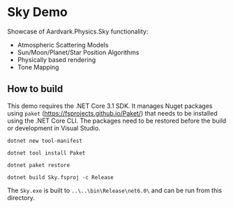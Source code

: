 # Sky Demo

Showcase of Aardvark.Physics.Sky functionality: 
* Atmospheric Scattering Models
* Sun/Moon/Planet/Star Position Algorithms
* Physically based rendering
* Tone Mapping

## How to build

This demo requires the .NET Core 3.1 SDK. It manages Nuget packages using `paket` (https://fsprojects.github.io/Paket/) that needs to be installed using the .NET Core CLI. The packages need to be restored before the build or development in Visual Studio.

`dotnet new tool-manifest`

`dotnet tool install Paket`

`dotnet paket restore`

`dotnet build Sky.fsproj -c Release`

The `Sky.exe` is built to `..\..\bin\Release\net6.0\` and can be run from this directory.
